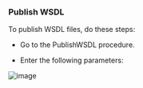 ### Publish WSDL

To publish WSDL files, do these steps:

* Go to the PublishWSDL procedure.

*  Enter the following parameters: 

![image](images/PublishWSDL/EC-WebSpherePublishWSDL2.png)


